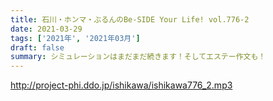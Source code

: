 ```yaml
---
title: 石川・ホンマ・ぶるんのBe-SIDE Your Life! vol.776-2
date: 2021-03-29
tags: ['2021年', '2021年03月']
draft: false
summary: シミュレーションはまだまだ続きます！そしてエステー作文も！
---
```


http://project-phi.ddo.jp/ishikawa/ishikawa776_2.mp3
